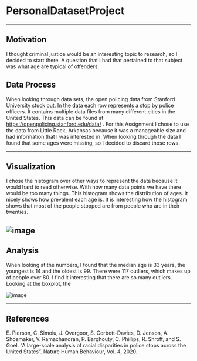 # PersonalDatasetProject
---
## Motivation

I thought criminal justice would be an interesting topic to research, so I decided to start there. A question that I had that pertained to that subject was what age are typical of offenders.

## Data Process

When looking through data sets, the open policing data from Stanford University stuck out. In the data each row represents a stop by police officers. It contains multiple data files from many different cities in the United States. This data can be found at https://openpolicing.stanford.edu/data/ . For this Assignment I chose to use the data from Little Rock, Arkansas because it was a manageable size and had information that I was interested in. When looking through the data I found that some ages were missing, so I decided to discard those rows. 

---
## Visualization

I chose the histogram over other ways to represent the data because it would hard to read otherwise. With how many data points we have there would be too many things. This histogram shows the distribution of ages. It nicely shows how prevalent each age is. It is interesting how the histogram shows that most of the people stopped are from people who are in their twenties. 

![image](https://user-images.githubusercontent.com/91351877/144730934-909bfd1c-1e26-47c2-a321-cfdd14d3b88f.png)
---
## Analysis

When looking at the numbers, I found that the median age is 33 years, the youngest is 14 and the oldest is 99. There were 117 outliers, which makes up of people over 80. I find it interesting that there are so many outliers. Looking at the boxplot, the 

![image](https://user-images.githubusercontent.com/91351877/144730743-ed2f8072-edb2-4673-9b3e-2b073a04ea56.png)

---
## References
E. Pierson, C. Simoiu, J. Overgoor, S. Corbett-Davies, D. Jenson, A. Shoemaker, V. Ramachandran, P. Barghouty, C. Phillips, R. Shroff, and S. Goel. “A large-scale analysis of racial disparities in police stops across the United States”. Nature Human Behaviour, Vol. 4, 2020.
